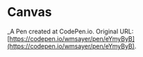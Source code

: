 # Canvas
 _A Pen created at CodePen.io. Original URL: [https://codepen.io/wmsayer/pen/eYmyByB](https://codepen.io/wmsayer/pen/eYmyByB).

 